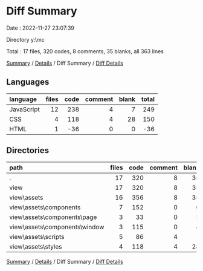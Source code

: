 # Diff Summary

Date : 2022-11-27 23:07:39

Directory y:\\mc

Total : 17 files,  320 codes, 8 comments, 35 blanks, all 363 lines

[Summary](results.md) / [Details](details.md) / Diff Summary / [Diff Details](diff-details.md)

## Languages
| language | files | code | comment | blank | total |
| :--- | ---: | ---: | ---: | ---: | ---: |
| JavaScript | 12 | 238 | 4 | 7 | 249 |
| CSS | 4 | 118 | 4 | 28 | 150 |
| HTML | 1 | -36 | 0 | 0 | -36 |

## Directories
| path | files | code | comment | blank | total |
| :--- | ---: | ---: | ---: | ---: | ---: |
| . | 17 | 320 | 8 | 35 | 363 |
| view | 17 | 320 | 8 | 35 | 363 |
| view\\assets | 16 | 356 | 8 | 35 | 399 |
| view\\assets\\components | 7 | 152 | 0 | 6 | 158 |
| view\\assets\\components\\page | 3 | 33 | 0 | 2 | 35 |
| view\\assets\\components\\window | 3 | 115 | 0 | 4 | 119 |
| view\\assets\\scripts | 5 | 86 | 4 | 1 | 91 |
| view\\assets\\styles | 4 | 118 | 4 | 28 | 150 |

[Summary](results.md) / [Details](details.md) / Diff Summary / [Diff Details](diff-details.md)